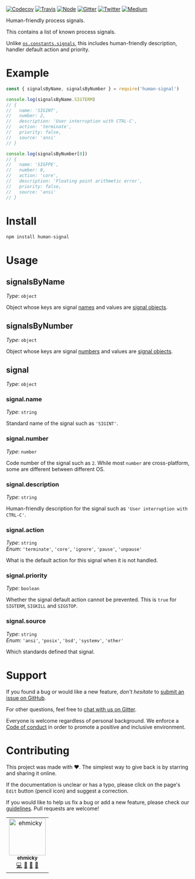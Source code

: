 [![Codecov](https://img.shields.io/codecov/c/github/ehmicky/human-signal.svg?label=tested&logo=codecov)](https://codecov.io/gh/ehmicky/human-signal)
[![Travis](https://img.shields.io/badge/cross-platform-4cc61e.svg?logo=travis)](https://travis-ci.org/ehmicky/human-signal)
[![Node](https://img.shields.io/node/v/human-signal.svg?logo=node.js)](https://www.npmjs.com/package/human-signal)
[![Gitter](https://img.shields.io/gitter/room/ehmicky/human-signal.svg?logo=gitter)](https://gitter.im/ehmicky/human-signal)
[![Twitter](https://img.shields.io/badge/%E2%80%8B-twitter-4cc61e.svg?logo=twitter)](https://twitter.com/intent/follow?screen_name=ehmicky)
[![Medium](https://img.shields.io/badge/%E2%80%8B-medium-4cc61e.svg?logo=medium)](https://medium.com/@ehmicky)

Human-friendly process signals.

This contains a list of known process signals.

Unlike
[`os.constants.signals`](https://nodejs.org/api/os.html#os_signal_constants),
this includes human-friendly description, handler default action and priority.

# Example

```js
const { signalsByName, signalsByNumber } = require('human-signal')

console.log(signalsByName.SIGTERM)
// {
//   name: 'SIGINT',
//   number: 2,
//   description: 'User interruption with CTRL-C',
//   action: 'terminate',
//   priority: false,
//   source: 'ansi'
// }

console.log(signalsByNumber[8])
// {
//   name: 'SIGFPE',
//   number: 8,
//   action: 'core',
//   description: 'Floating point arithmetic error',
//   priority: false,
//   source: 'ansi'
// }
```

# Install

```bash
npm install human-signal
```

# Usage

## signalsByName

_Type_: `object`

Object whose keys are signal [names](#signalname) and values are
[signal objects](#signal).

## signalsByNumber

_Type_: `object`

Object whose keys are signal [numbers](#signalnumber) and values are
[signal objects](#signal).

## signal

_Type_: `object`

### signal.name

_Type_: `string`

Standard name of the signal such as `'SIGINT'`.

### signal.number

_Type_: `number`

Code number of the signal such as `2`. While most `number` are cross-platform,
some are different between different OS.

### signal.description

_Type_: `string`

Human-friendly description for the signal such as
`'User interruption with CTRL-C'`.

### signal.action

_Type_: `string`<br>_Enum_: `'terminate'`, `'core'`, `'ignore'`, `'pause'`,
`'unpause'`

What is the default action for this signal when it is not handled.

### signal.priority

_Type_: `boolean`

Whether the signal default action cannot be prevented. This is `true` for
`SIGTERM`, `SIGKILL` and `SIGSTOP`.

### signal.source

_Type_: `string`<br>_Enum_: `'ansi'`, `'posix'`, `'bsd'`, `'systemv'`, `'other'`

Which standards defined that signal.

# Support

If you found a bug or would like a new feature, _don't hesitate_ to
[submit an issue on GitHub](../../issues).

For other questions, feel free to
[chat with us on Gitter](https://gitter.im/ehmicky/human-signal).

Everyone is welcome regardless of personal background. We enforce a
[Code of conduct](CODE_OF_CONDUCT.md) in order to promote a positive and
inclusive environment.

# Contributing

This project was made with ❤️. The simplest way to give back is by starring and
sharing it online.

If the documentation is unclear or has a typo, please click on the page's `Edit`
button (pencil icon) and suggest a correction.

If you would like to help us fix a bug or add a new feature, please check our
[guidelines](CONTRIBUTING.md). Pull requests are welcome!

<!-- Thanks go to our wonderful contributors: -->

<!-- ALL-CONTRIBUTORS-LIST:START -->
<!-- prettier-ignore -->
<table><tr><td align="center"><a href="https://twitter.com/ehmicky"><img src="https://avatars2.githubusercontent.com/u/8136211?v=4" width="100px;" alt="ehmicky"/><br /><sub><b>ehmicky</b></sub></a><br /><a href="https://github.com/ehmicky/human-signal/commits?author=ehmicky" title="Code">💻</a> <a href="#design-ehmicky" title="Design">🎨</a> <a href="#ideas-ehmicky" title="Ideas, Planning, & Feedback">🤔</a> <a href="https://github.com/ehmicky/human-signal/commits?author=ehmicky" title="Documentation">📖</a></td></tr></table>

<!-- ALL-CONTRIBUTORS-LIST:END -->
